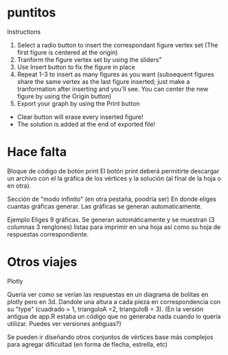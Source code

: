 # puntitos
Instructions
1. Select a radio button to insert the correspondant figure vertex set (The first figure is centered at the origin)
2. Tranform the figure vertex set by using the sliders"
3. Use Insert button to fix the figure in place
4. Repeat 1-3 to insert as many figures as you want (subsequent figures share the same vertex as the last figure inserted;    just make a tranformation after inserting and you'll see. You can center the new figure by using the Origin button)
5. Export your graph by using the Print button

* Clear button will erase every inserted figure!
* The solution is added at the end of exported file!

# Hace falta
Bloque de código de botón print
El botón print deberá permitirte descargar un archivo con el la gráfica de los vértices y la solución (al final de la hoja o en otra).

Sección de "modo infinito" (en otra pestaña, poodría ser)
En donde eliges cuantas gráficas generar. Las gráficas se generan automaticamente. 

Ejemplo
Eliges 9 gráficas. Se generan automáticamente y se muestran (3 columnas 3 renglones) listas para imprimir en una hoja así como su hoja de respuestas correspondiente.


# Otros viajes
Plotly

Quería ver como se verían las respuestas en un diagrama de bolitas en plotly pero en 3d. Dandole una altura a cada pieza en correspondencia con su "type" (cuadrado = 1, trianguloA =2, trianguloB = 3). (En la versión antigua de app.R estaba un código que no generaba nada cuando lo quería utilizar. Puedes ver versiones antiguas?)

Se pueden ir diseñando otros conjuntos de vértices base más complejos para agregar dificultad (en forma de flecha, estrella, etc)
